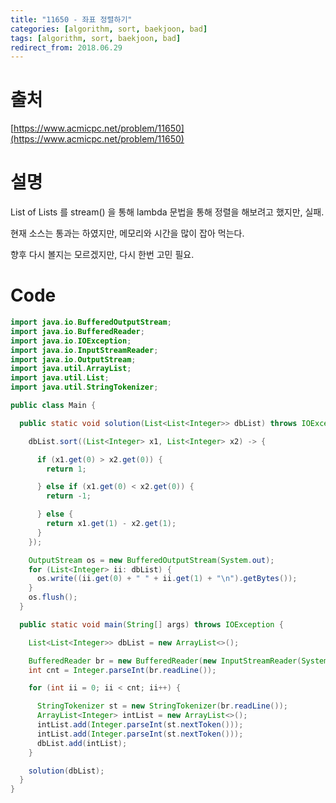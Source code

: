 ```yaml
---
title: "11650 - 좌표 정렬하기"
categories: [algorithm, sort, baekjoon, bad]
tags: [algorithm, sort, baekjoon, bad]
redirect_from: 2018.06.29
---
```


# 출처
[https://www.acmicpc.net/problem/11650](https://www.acmicpc.net/problem/11650)

# 설명
List of Lists 를 stream() 을 통해 lambda 문법을 통해 정렬을 해보려고 했지만, 실패.

현재 소스는 통과는 하였지만, 메모리와 시간을 많이 잡아 먹는다.

향후 다시 볼지는 모르겠지만, 다시 한번 고민 필요.
 

# Code
~~~ java
import java.io.BufferedOutputStream;
import java.io.BufferedReader;
import java.io.IOException;
import java.io.InputStreamReader;
import java.io.OutputStream;
import java.util.ArrayList;
import java.util.List;
import java.util.StringTokenizer;

public class Main {

  public static void solution(List<List<Integer>> dbList) throws IOException {

    dbList.sort((List<Integer> x1, List<Integer> x2) -> {

      if (x1.get(0) > x2.get(0)) {
        return 1;

      } else if (x1.get(0) < x2.get(0)) {
        return -1;

      } else {
        return x1.get(1) - x2.get(1);
      }
    });

    OutputStream os = new BufferedOutputStream(System.out);
    for (List<Integer> ii: dbList) {
      os.write((ii.get(0) + " " + ii.get(1) + "\n").getBytes());
    }
    os.flush();
  }

  public static void main(String[] args) throws IOException {

    List<List<Integer>> dbList = new ArrayList<>();

    BufferedReader br = new BufferedReader(new InputStreamReader(System.in));
    int cnt = Integer.parseInt(br.readLine());

    for (int ii = 0; ii < cnt; ii++) {

      StringTokenizer st = new StringTokenizer(br.readLine());
      ArrayList<Integer> intList = new ArrayList<>();
      intList.add(Integer.parseInt(st.nextToken()));
      intList.add(Integer.parseInt(st.nextToken()));
      dbList.add(intList);
    }

    solution(dbList);
  }
}
~~~
